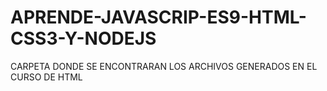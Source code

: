 # APRENDE-JAVASCRIP-ES9-HTML-CSS3-Y-NODEJS
CARPETA DONDE SE ENCONTRARAN LOS ARCHIVOS GENERADOS EN EL CURSO DE HTML
